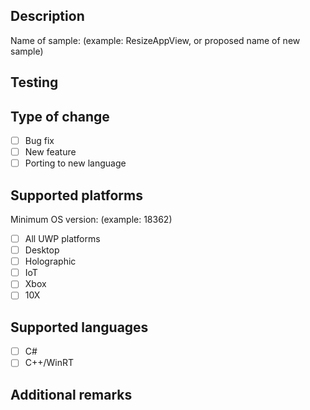 <!-- Provide a general summary of your changes in the Title above -->
<!-- Note that nontrivial changes will need to be reviewed by the feature team and will take time. -->

## Description

Name of sample: (example: ResizeAppView, or proposed name of new sample)

<!-- Describe your changes in detail -->
<!-- If this change fixes an open issue, please link to the issue here. -->

## Testing
<!-- Please describe in detail how you tested your changes. -->
<!-- Include details of your testing environment, and the tests you ran. -->

## Type of change
<!-- Select all that apply. -->
- [ ] Bug fix
- [ ] New feature
- [ ] Porting to new language

## Supported platforms
Minimum OS version: (example: 18362)

<!-- Select all that apply. -->
- [ ] All UWP platforms
- [ ] Desktop
- [ ] Holographic
- [ ] IoT
- [ ] Xbox
- [ ] 10X

## Supported languages
<!-- Select all that apply. -->
<!-- If the sample is available in more than one language, make sure your change applies to all versions. -->
<!-- C++/CX, JavaScript, and Visual Basic samples are no longer being maintained. -->
<!-- They are archived when the underlying sample changes. C++/CX samples are ported to C++/WinRT. -->
- [ ] C#
- [ ] C++/WinRT

## Additional remarks
<!-- Optional. -->
